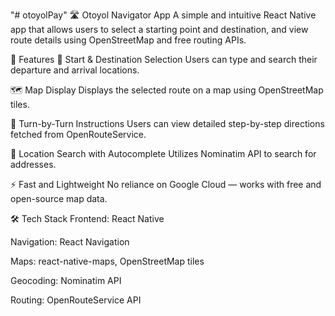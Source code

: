 "# otoyolPay" 
🛣️ Otoyol Navigator App
A simple and intuitive React Native app that allows users to select a starting point and destination, and view route details using OpenStreetMap and free routing APIs.

🚀 Features
📍 Start & Destination Selection
Users can type and search their departure and arrival locations.

🗺️ Map Display
Displays the selected route on a map using OpenStreetMap tiles.

🧭 Turn-by-Turn Instructions
Users can view detailed step-by-step directions fetched from OpenRouteService.

🔎 Location Search with Autocomplete
Utilizes Nominatim API to search for addresses.

⚡ Fast and Lightweight
No reliance on Google Cloud — works with free and open-source map data.

🛠️ Tech Stack
Frontend: React Native

Navigation: React Navigation

Maps: react-native-maps, OpenStreetMap tiles

Geocoding: Nominatim API

Routing: OpenRouteService API

